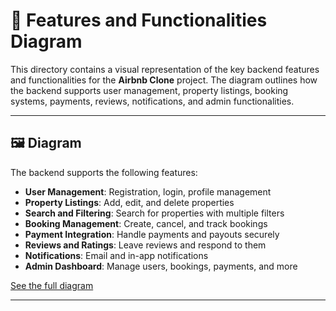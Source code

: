 # 🧠 Features and Functionalities Diagram

This directory contains a visual representation of the key backend features and functionalities for the **Airbnb Clone** project. The diagram outlines how the backend supports user management, property listings, booking systems, payments, reviews, notifications, and admin functionalities.

---

## 🖼 Diagram

The backend supports the following features:
- **User Management**: Registration, login, profile management
- **Property Listings**: Add, edit, and delete properties
- **Search and Filtering**: Search for properties with multiple filters
- **Booking Management**: Create, cancel, and track bookings
- **Payment Integration**: Handle payments and payouts securely
- **Reviews and Ratings**: Leave reviews and respond to them
- **Notifications**: Email and in-app notifications
- **Admin Dashboard**: Manage users, bookings, payments, and more

[See the full diagram](./functionalities.png)

---
